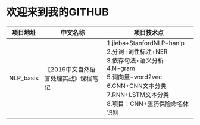 # 欢迎来到我的GITHUB
 
| 项目地址 | 中文名称 | 项目技术点 |
|---| ----- | -------- |
| NLP_basis | 《2019中文自然语言处理实战》课程笔记 | 1.jieba+StanfordNLP+hanlp<br>2.分词+词性标注+NER<br>3.依存句法+语义分析<br>4.N-gram<br>5.词向量+word2vec<br>6.CNN+CNN文本分类<br>7.RNN+LSTM文本分类<br>8.项目：CNN+医药保险命名体识别 |

